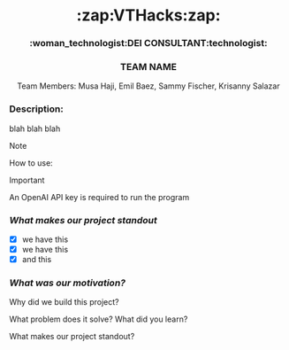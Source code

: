 <h1 style align = "center";">
  :zap:VTHacks:zap:
</h1>

<h3 style align = "center";"> 
  :woman_technologist:DEI CONSULTANT:technologist:
</h3>
<h3 style align = "center";"> 
  TEAM NAME
</h3>

<p align = "center" >
  Team Members: Musa Haji, Emil Baez, Sammy Fischer, Krisanny Salazar
</p>

### Description:
blah blah blah


> [!NOTE]
> How to use:

>[!IMPORTANT]
> An OpenAI API key is required to run the program

### _What makes our project standout_
- [x] we have this
- [x] we have this
- [x] and this

### _What was our motivation?_ 

Why did we build this project?

What problem does it solve? 
What did you learn?

What makes our project standout? 
